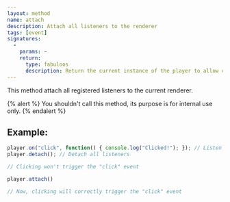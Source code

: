 ```yaml
---
layout: method
name: attach
description: Attach all listeners to the renderer
tags: [event]
signatures:
  -
    params: ~
    return:
      type: fabuloos
      description: Return the current instance of the player to allow chaining
---
```


This method attach all registered listeners to the current renderer.

{% alert %}
You shouldn't call this method, its purpose is for internal use only.
{% endalert %}

## Example:
```js
player.on("click", function() { console.log("Clicked!"); }); // Listen for the "click" event
player.detach(); // Detach all listeners

// Clicking won't trigger the "click" event

player.attach()

// Now, clicking will correctly trigger the "click" event
```